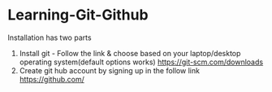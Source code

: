 # Learning-Git-Github
Installation has two parts
1. Install git - Follow the link & choose based on your laptop/desktop operating system(default options works)
   https://git-scm.com/downloads
2. Create git hub account by signing up in the follow link
   https://github.com/



